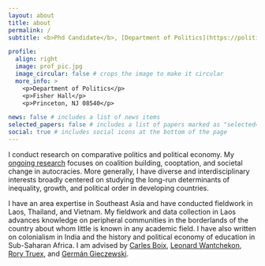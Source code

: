 ```yaml
---
layout: about
title: about
permalink: /
subtitle: <b>Phd Candidate</b>, [Department of Politics](https://politics.princeton.edu/), Princeton University

profile:
  align: right
  image: prof_pic.jpg
  image_circular: false # crops the image to make it circular
  more_info: >
    <p>Department of Politics</p>
    <p>Fisher Hall</p>
    <p>Princeton, NJ 08540</p>

news: false # includes a list of news items
selected_papers: false # includes a list of papers marked as "selected={true}"
social: true # includes social icons at the bottom of the page
---
```


I conduct research on comparative politics and political economy. My [ongoing research](https://shouryasen.github.io/working_papers/) focuses on coalition building, cooptation, and societal change in autocracies. More generally, I have diverse and interdisciplinary interests broadly centered on studying the long-run determinants of inequality, growth, and political order in developing countries. 

I have an area expertise in Southeast Asia and have conducted fieldwork in Laos, Thailand, and Vietnam. My fieldwork and data collection in Laos advances knowledge on peripheral communities in the borderlands of the country about whom little is known in any academic field. I have also written on colonialism in India and the history and political economy of education in Sub-Saharan Africa. I am advised by [Carles Boix](https://www.princeton.edu/~cboix/), [Leonard Wantchekon](https://lwantche.scholar.princeton.edu/), [Rory Truex](https://www.rorytruex.com/), and [Germán Gieczewski](https://germang.scholar.princeton.edu/).
